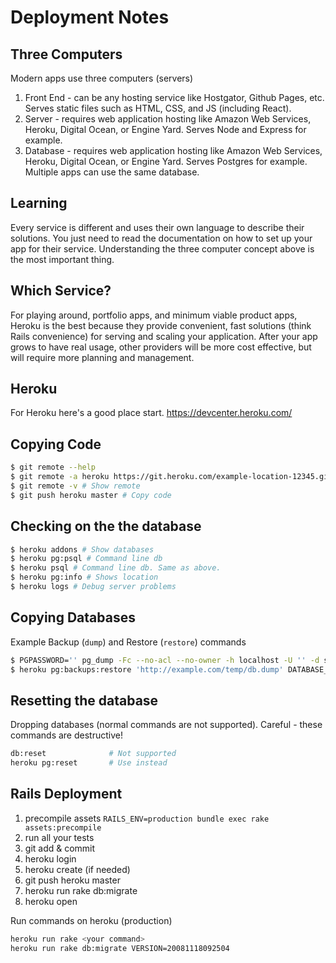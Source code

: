 # Deployment Notes

## Three Computers

Modern apps use three computers (servers)

1.  Front End - can be any hosting service like Hostgator, Github Pages, etc. Serves static files such as HTML, CSS, and JS (including React).
2.  Server - requires web application hosting like Amazon Web Services, Heroku, Digital Ocean, or Engine Yard. Serves Node and Express for example.
3.  Database - requires web application hosting like Amazon Web Services, Heroku, Digital Ocean, or Engine Yard. Serves Postgres for example. Multiple apps can use the same database.

## Learning

Every service is different and uses their own language to describe their solutions. You just need to read the documentation on how to set up your app for their service. Understanding the three computer concept above is the most important thing.

## Which Service?

For playing around, portfolio apps, and minimum viable product apps, Heroku is the best because they provide convenient, fast solutions (think Rails convenience) for serving and scaling your application. After your app grows to have real usage, other providers will be more cost effective, but will require more planning and management.

## Heroku

For Heroku here's a good place start.
<https://devcenter.heroku.com/>

## Copying Code

```bash
$ git remote --help
$ git remote -a heroku https://git.heroku.com/example-location-12345.git
$ git remote -v # Show remote
$ git push heroku master # Copy code
```

## Checking on the the database

```bash
$ heroku addons # Show databases
$ heroku pg:psql # Command line db
$ heroku psql # Command line db. Same as above.
$ heroku pg:info # Shows location
$ heroku logs # Debug server problems
```

## Copying Databases

Example Backup (`dump`) and Restore (`restore`) commands

```bash
$ PGPASSWORD='' pg_dump -Fc --no-acl --no-owner -h localhost -U '' -d smart-brain > smartbrain.dump
$ heroku pg:backups:restore 'http://example.com/temp/db.dump' DATABASE_URL
```

## Resetting the database

Dropping databases (normal commands are not supported). Careful - these commands are destructive!

```sh
db:reset              # Not supported
heroku pg:reset       # Use instead
```

## Rails Deployment

1.  precompile assets
    `RAILS_ENV=production bundle exec rake assets:precompile`
2.  run all your tests
3.  git add & commit
4.  heroku login
5.  heroku create (if needed)
6.  git push heroku master
7.  heroku run rake db:migrate
8.  heroku open

Run commands on heroku (production)

```sh
heroku run rake <your command>
heroku run rake db:migrate VERSION=20081118092504
```
